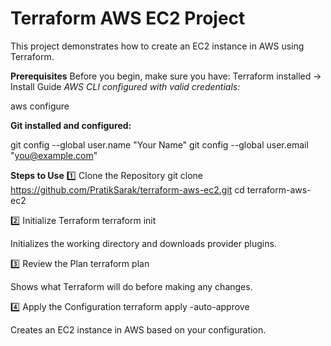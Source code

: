 # Terraform AWS EC2 Project

This project demonstrates how to create an EC2 instance in AWS using Terraform.

**Prerequisites**
Before you begin, make sure you have:
Terraform installed → Install Guide
_AWS CLI configured with valid credentials:_

aws configure

**Git installed and configured:**

git config --global user.name "Your Name"
git config --global user.email "you@example.com"

**Steps to Use**
1️⃣ Clone the Repository
git clone https://github.com/PratikSarak/terraform-aws-ec2.git
cd terraform-aws-ec2

2️⃣ Initialize Terraform
terraform init

Initializes the working directory and downloads provider plugins.

3️⃣ Review the Plan
terraform plan

Shows what Terraform will do before making any changes.

4️⃣ Apply the Configuration
terraform apply -auto-approve

Creates an EC2 instance in AWS based on your configuration.
